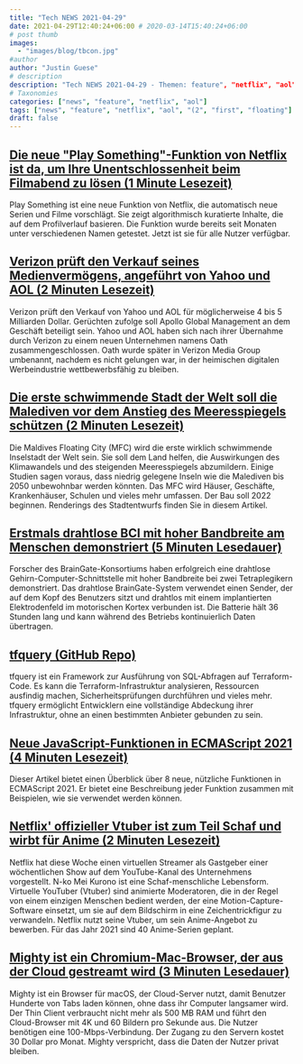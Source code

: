 ```yaml
---
title: "Tech NEWS 2021-04-29"
date: 2021-04-29T12:40:24+06:00 # 2020-03-14T15:40:24+06:00
# post thumb
images:
  - "images/blog/tbcon.jpg"
#author
author: "Justin Guese"
# description
description: "Tech NEWS 2021-04-29 - Themen: feature", "netflix", "aol"
# Taxonomies
categories: ["news", "feature", "netflix", "aol"]
tags: ["news", "feature", "netflix", "aol", "(2", "first", "floating"]
draft: false
---
```


## [Die neue "Play Something"-Funktion von Netflix ist da, um Ihre Unentschlossenheit beim Filmabend zu lösen (1 Minute Lesezeit)](https://www.theverge.com/2021/4/28/22407467/netflix-play-something-shuffle-feature-launch-tv-movie)

 Play Something ist eine neue Funktion von Netflix, die automatisch neue Serien und Filme vorschlägt. Sie zeigt algorithmisch kuratierte Inhalte, die auf dem Profilverlauf basieren. Die Funktion wurde bereits seit Monaten unter verschiedenen Namen getestet. Jetzt ist sie für alle Nutzer verfügbar.

## [Verizon prüft den Verkauf seines Medienvermögens, angeführt von Yahoo und AOL (2 Minuten Lesezeit)](https://deadline.com/2021/04/verizon-media-assets-yahoo-aol-buzzfeed-huffpost-1234746126/)

 Verizon prüft den Verkauf von Yahoo und AOL für möglicherweise 4 bis 5 Milliarden Dollar. Gerüchten zufolge soll Apollo Global Management an dem Geschäft beteiligt sein. Yahoo und AOL haben sich nach ihrer Übernahme durch Verizon zu einem neuen Unternehmen namens Oath zusammengeschlossen. Oath wurde später in Verizon Media Group umbenannt, nachdem es nicht gelungen war, in der heimischen digitalen Werbeindustrie wettbewerbsfähig zu bleiben.

## [Die erste schwimmende Stadt der Welt soll die Malediven vor dem Anstieg des Meeresspiegels schützen (2 Minuten Lesezeit)](https://interestingengineering.com/worlds-first-floating-city-to-save-maldives-from-rising-sea-levels)

 Die Maldives Floating City (MFC) wird die erste wirklich schwimmende Inselstadt der Welt sein. Sie soll dem Land helfen, die Auswirkungen des Klimawandels und des steigenden Meeresspiegels abzumildern. Einige Studien sagen voraus, dass niedrig gelegene Inseln wie die Malediven bis 2050 unbewohnbar werden könnten. Das MFC wird Häuser, Geschäfte, Krankenhäuser, Schulen und vieles mehr umfassen. Der Bau soll 2022 beginnen. Renderings des Stadtentwurfs finden Sie in diesem Artikel.

## [Erstmals drahtlose BCI mit hoher Bandbreite am Menschen demonstriert (5 Minuten Lesedauer)](https://arstechnica.com/science/2021/04/new-high-bandwidth-wireless-bci-helps-tetraplegics-use-tablet-computers/)

 Forscher des BrainGate-Konsortiums haben erfolgreich eine drahtlose Gehirn-Computer-Schnittstelle mit hoher Bandbreite bei zwei Tetraplegikern demonstriert. Das drahtlose BrainGate-System verwendet einen Sender, der auf dem Kopf des Benutzers sitzt und drahtlos mit einem implantierten Elektrodenfeld im motorischen Kortex verbunden ist. Die Batterie hält 36 Stunden lang und kann während des Betriebs kontinuierlich Daten übertragen.

## [tfquery (GitHub Repo)](https://github.com/mazen160/tfquery)

 tfquery ist ein Framework zur Ausführung von SQL-Abfragen auf Terraform-Code. Es kann die Terraform-Infrastruktur analysieren, Ressourcen ausfindig machen, Sicherheitsprüfungen durchführen und vieles mehr. tfquery ermöglicht Entwicklern eine vollständige Abdeckung ihrer Infrastruktur, ohne an einen bestimmten Anbieter gebunden zu sein.

## [Neue JavaScript-Funktionen in ECMAScript 2021 (4 Minuten Lesezeit)](https://brayanarrieta.hashnode.dev/new-javascript-features-ecmascript-2021-with-examples)

 Dieser Artikel bietet einen Überblick über 8 neue, nützliche Funktionen in ECMAScript 2021. Er bietet eine Beschreibung jeder Funktion zusammen mit Beispielen, wie sie verwendet werden können.

## [Netflix' offizieller Vtuber ist zum Teil Schaf und wirbt für Anime (2 Minuten Lesezeit)](https://www.theverge.com/2021/4/28/22408078/netflix-vtuber-anime-n-ko-youtube)

 Netflix hat diese Woche einen virtuellen Streamer als Gastgeber einer wöchentlichen Show auf dem YouTube-Kanal des Unternehmens vorgestellt. N-ko Mei Kurono ist eine Schaf-menschliche Lebensform. Virtuelle YouTuber (Vtuber) sind animierte Moderatoren, die in der Regel von einem einzigen Menschen bedient werden, der eine Motion-Capture-Software einsetzt, um sie auf dem Bildschirm in eine Zeichentrickfigur zu verwandeln. Netflix nutzt seine Vtuber, um sein Anime-Angebot zu bewerben. Für das Jahr 2021 sind 40 Anime-Serien geplant.

## [Mighty ist ein Chromium-Mac-Browser, der aus der Cloud gestreamt wird (3 Minuten Lesedauer)](https://9to5google.com/2021/04/27/mighty-browser/)

 Mighty ist ein Browser für macOS, der Cloud-Server nutzt, damit Benutzer Hunderte von Tabs laden können, ohne dass ihr Computer langsamer wird. Der Thin Client verbraucht nicht mehr als 500 MB RAM und führt den Cloud-Browser mit 4K und 60 Bildern pro Sekunde aus. Die Nutzer benötigen eine 100-Mbps-Verbindung. Der Zugang zu den Servern kostet 30 Dollar pro Monat. Mighty verspricht, dass die Daten der Nutzer privat bleiben.

